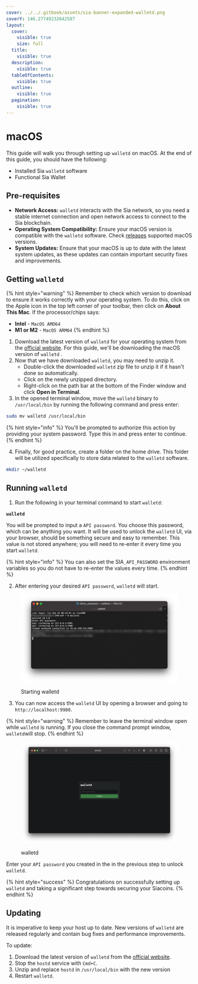 ```yaml
---
cover: ../../.gitbook/assets/sia-banner-expanded-walletd.png
coverY: 146.27749232642597
layout:
  cover:
    visible: true
    size: full
  title:
    visible: true
  description:
    visible: true
  tableOfContents:
    visible: true
  outline:
    visible: true
  pagination:
    visible: true
---
```


# macOS

This guide will walk you through setting up `walletd` on macOS. At the end of this guide, you should have the following:

* Installed Sia `walletd` software
* Functional Sia Wallet

## Pre-requisites

* **Network Access:** `walletd` interacts with the Sia network, so you need a stable internet connection and open network access to connect to the Sia blockchain.
* **Operating System Compatibility:** Ensure your macOS version is compatible with the `walletd` software. Check [releases](../../miscellaneous/releases.md) supported macOS versions.
* **System Updates:** Ensure that your macOS is up to date with the latest system updates, as these updates can contain important security fixes and improvements.

## Getting `walletd`

{% hint style="warning" %}
Remember to check which version to download to ensure it works correctly with your operating system. To do this, click on the Apple icon in the top left corner of your toolbar, then click on **About This Mac**. If the processor/chips says:

* **Intel** - `MacOS AMD64`
* **M1 or M2** - `MacOS ARM64`
{% endhint %}

1. Download the latest version of `walletd` for your operating system from the [official website](https://sia.tech/software/walletd). For this guide, we'll be downloading the macOS version of `walletd` .
2. Now that we have downloaded `walletd`, you may need to unzip it.
   * Double-click the downloaded `walletd` zip file to unzip it if it hasn't done so automatically.
   * Click on the newly unzipped directory.
   * Right-click on the path bar at the bottom of the Finder window and click **Open in Terminal**.
3. In the opened terminal window, move the `walletd` binary to `/usr/local/bin` by running the following command and press enter:

```sh
sudo mv walletd /usr/local/bin
```

{% hint style="info" %}
You'll be prompted to authorize this action by providing your system password. Type this in and press enter to continue.
{% endhint %}

4. Finally, for good practice, create a folder on the home drive. This folder will be utilized specifically to store data related to the `walletd` software.

```sh
mkdir ~/walletd
```

## Running `walletd`

1. Run the following in your terminal command to start `walletd`:

<pre class="language-sh"><code class="lang-sh"><strong>walletd
</strong></code></pre>

You will be prompted to input a `API password`. You choose this password, which can be anything you want. It will be used to unlock the `walletd` UI, via your browser, should be something secure and easy to remember. This value is not stored anywhere; you will need to re-enter it every time you start `walletd`.

{% hint style="info" %}
You can also set the SIA`_API_PASSWORD` environment variables so you do not have to re-enter the values every time.
{% endhint %}

2. After entering your desired `API password`, `walletd` will start.&#x20;

<figure><img src="../../.gitbook/assets/Starting walletd.png" alt=""><figcaption><p>Starting walletd</p></figcaption></figure>

3. You can now access the `walletd` UI by opening a browser and going to `http://localhost:9980`.&#x20;

{% hint style="warning" %}
Remember to leave the terminal window open while `walletd` is running. If you close the command prompt window, `walletd`will stop.
{% endhint %}

<figure><img src="../../.gitbook/assets/walletd_ui.png" alt=""><figcaption><p>walletd </p></figcaption></figure>

Enter your `API password` you created in the in the previous step to unlock `walletd`.

{% hint style="success" %}
Congratulations on successfully setting up `walletd` and taking a significant step towards securing your Siacoins.
{% endhint %}

## Updating

It is imperative to keep your host up to date. New versions of `walletd` are released regularly and contain bug fixes and performance improvements.

To update:

1. Download the latest version of `walletd` from the [official website](https://sia.tech/software/walletd).
2. Stop the `hostd` service with `Cmd+C`.
3. Unzip and replace `hostd` in `/usr/local/bin` with the new version
4. Restart `walletd`.

